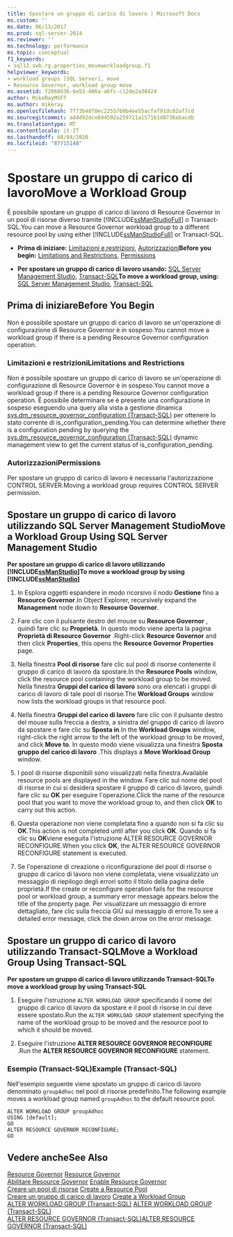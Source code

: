 ```yaml
---
title: Spostare un gruppo di carico di lavoro | Microsoft Docs
ms.custom: ''
ms.date: 06/13/2017
ms.prod: sql-server-2014
ms.reviewer: ''
ms.technology: performance
ms.topic: conceptual
f1_keywords:
- sql12.swb.rg.properties_moveworkloadgroup.f1
helpviewer_keywords:
- workload groups [SQL Server], move
- Resource Governor, workload group move
ms.assetid: f2068636-6e53-486a-a6fc-c12de2a38424
author: MikeRayMSFT
ms.author: mikeray
ms.openlocfilehash: 7f73b48f0ec2255760b4ee55acfaf91dc02af7cd
ms.sourcegitcommit: ad4d92dce894592a259721a1571b1d8736abacdb
ms.translationtype: MT
ms.contentlocale: it-IT
ms.lasthandoff: 08/04/2020
ms.locfileid: "87715148"
---
```

# <a name="move-a-workload-group"></a><span data-ttu-id="442c1-102">Spostare un gruppo di carico di lavoro</span><span class="sxs-lookup"><span data-stu-id="442c1-102">Move a Workload Group</span></span>
  <span data-ttu-id="442c1-103">È possibile spostare un gruppo di carico di lavoro di Resource Governor in un pool di risorse diverso tramite [!INCLUDE[ssManStudioFull](../../includes/ssmanstudiofull-md.md)] o Transact-SQL.</span><span class="sxs-lookup"><span data-stu-id="442c1-103">You can move a Resource Governor workload group to a different resource pool by using either [!INCLUDE[ssManStudioFull](../../includes/ssmanstudiofull-md.md)] or Transact-SQL.</span></span>  
  
-   <span data-ttu-id="442c1-104">**Prima di iniziare:**  [Limitazioni e restrizioni](#LimitationsRestrictions), [Autorizzazioni](#Permissions)</span><span class="sxs-lookup"><span data-stu-id="442c1-104">**Before you begin:**  [Limitations and Restrictions](#LimitationsRestrictions), [Permissions](#Permissions)</span></span>  
  
-   <span data-ttu-id="442c1-105">**Per spostare un gruppo di carico di lavoro usando:**  [SQL Server Management Studio](#MoveWGSSMS), [Transact-SQL](#MoveWGTSQL)</span><span class="sxs-lookup"><span data-stu-id="442c1-105">**To move a workload group, using:**  [SQL Server Management Studio](#MoveWGSSMS), [Transact-SQL](#MoveWGTSQL)</span></span>  
  
##  <a name="before-you-begin"></a><a name="BeforeYouBegin"></a> <span data-ttu-id="442c1-106">Prima di iniziare</span><span class="sxs-lookup"><span data-stu-id="442c1-106">Before You Begin</span></span>  
 <span data-ttu-id="442c1-107">Non è possibile spostare un gruppo di carico di lavoro se un'operazione di configurazione di Resource Governor è in sospeso.</span><span class="sxs-lookup"><span data-stu-id="442c1-107">You cannot move a workload group if there is a pending Resource Governor configuration operation.</span></span>  
  
###  <a name="limitations-and-restrictions"></a><a name="LimitationsRestrictions"></a> <span data-ttu-id="442c1-108">Limitazioni e restrizioni</span><span class="sxs-lookup"><span data-stu-id="442c1-108">Limitations and Restrictions</span></span>  
 <span data-ttu-id="442c1-109">Non è possibile spostare un gruppo di carico di lavoro se un'operazione di configurazione di Resource Governor è in sospeso.</span><span class="sxs-lookup"><span data-stu-id="442c1-109">You cannot move a workload group if there is a pending Resource Governor configuration operation.</span></span> <span data-ttu-id="442c1-110">È possibile determinare se è presente una configurazione in sospeso eseguendo una query alla vista a gestione dinamica [sys.dm_resource_governor_configuration &#40;Transact-SQL&#41;](/sql/relational-databases/system-dynamic-management-views/sys-dm-resource-governor-configuration-transact-sql) per ottenere lo stato corrente di is_configuration_pending.</span><span class="sxs-lookup"><span data-stu-id="442c1-110">You can determine whether there is a configuration pending by querying the [sys.dm_resource_governor_configuration &#40;Transact-SQL&#41;](/sql/relational-databases/system-dynamic-management-views/sys-dm-resource-governor-configuration-transact-sql) dynamic management view to get the current status of is_configuration_pending.</span></span>  
  
###  <a name="permissions"></a><a name="Permissions"></a> <span data-ttu-id="442c1-111">Autorizzazioni</span><span class="sxs-lookup"><span data-stu-id="442c1-111">Permissions</span></span>  
 <span data-ttu-id="442c1-112">Per spostare un gruppo di carico di lavoro è necessaria l'autorizzazione CONTROL SERVER.</span><span class="sxs-lookup"><span data-stu-id="442c1-112">Moving a workload group requires CONTROL SERVER permission.</span></span>  
  
##  <a name="move-a-workload-group-using-sql-server-management-studio"></a><a name="MoveWGSSMS"></a> <span data-ttu-id="442c1-113">Spostare un gruppo di carico di lavoro utilizzando SQL Server Management Studio</span><span class="sxs-lookup"><span data-stu-id="442c1-113">Move a Workload Group Using SQL Server Management Studio</span></span>  
 <span data-ttu-id="442c1-114">**Per spostare un gruppo di carico di lavoro utilizzando [!INCLUDE[ssManStudio](../../includes/ssmanstudio-md.md)]**</span><span class="sxs-lookup"><span data-stu-id="442c1-114">**To move a workload group by using [!INCLUDE[ssManStudio](../../includes/ssmanstudio-md.md)]**</span></span>  
  
1.  <span data-ttu-id="442c1-115">In Esplora oggetti espandere in modo ricorsivo il nodo **Gestione** fino a **Resource Governor**.</span><span class="sxs-lookup"><span data-stu-id="442c1-115">In Object Explorer, recursively expand the **Management** node down to **Resource Governor**.</span></span>  
  
2.  <span data-ttu-id="442c1-116">Fare clic con il pulsante destro del mouse su **Resource Governor** , quindi fare clic su **Proprietà**. In questo modo viene aperta la pagina **Proprietà di Resource Governor** .</span><span class="sxs-lookup"><span data-stu-id="442c1-116">Right-click **Resource Governor** and then click **Properties**, this opens the **Resource Governor Properties** page.</span></span>  
  
3.  <span data-ttu-id="442c1-117">Nella finestra **Pool di risorse** fare clic sul pool di risorse contenente il gruppo di carico di lavoro da spostare.</span><span class="sxs-lookup"><span data-stu-id="442c1-117">In the **Resource Pools** window, click the resource pool containing the workload group to be moved.</span></span> <span data-ttu-id="442c1-118">Nella finestra **Gruppi del carico di lavoro** sono ora elencati i gruppi di carico di lavoro di tale pool di risorse.</span><span class="sxs-lookup"><span data-stu-id="442c1-118">The **Workload Groups** window now lists the workload groups in that resource pool.</span></span>  
  
4.  <span data-ttu-id="442c1-119">Nella finestra **Gruppi del carico di lavoro** fare clic con il pulsante destro del mouse sulla freccia a destra, a sinistra del gruppo di carico di lavoro da spostare e fare clic su **Sposta in**.</span><span class="sxs-lookup"><span data-stu-id="442c1-119">In the **Workload Groups** window, right-click the right arrow to the left of the workload group to be moved, and click **Move to**.</span></span> <span data-ttu-id="442c1-120">In questo modo viene visualizza una finestra **Sposta gruppo del carico di lavoro** .</span><span class="sxs-lookup"><span data-stu-id="442c1-120">This displays a **Move Workload Group** window.</span></span>  
  
5.  <span data-ttu-id="442c1-121">I pool di risorse disponibili sono visualizzati nella finestra.</span><span class="sxs-lookup"><span data-stu-id="442c1-121">Available resource pools are displayed in the window.</span></span> <span data-ttu-id="442c1-122">Fare clic sul nome del pool di risorse in cui si desidera spostare il gruppo di carico di lavoro, quindi fare clic su **OK** per eseguire l'operazione.</span><span class="sxs-lookup"><span data-stu-id="442c1-122">Click the name of the resource pool that you want to move the workload group to, and then click **OK** to carry out this action.</span></span>  
  
6.  <span data-ttu-id="442c1-123">Questa operazione non viene completata fino a quando non si fa clic su **OK**.</span><span class="sxs-lookup"><span data-stu-id="442c1-123">This action is not completed until after you click **OK**.</span></span> <span data-ttu-id="442c1-124">Quando si fa clic su **OK**viene eseguita l'istruzione ALTER RESOURCE GOVERNOR RECONFIGURE.</span><span class="sxs-lookup"><span data-stu-id="442c1-124">When you click **OK**, the ALTER RESOURCE GOVERNOR RECONFIGURE statement is executed.</span></span>  
  
7.  <span data-ttu-id="442c1-125">Se l'operazione di creazione o riconfigurazione del pool di risorse o gruppo di carico di lavoro non viene completata, viene visualizzato un messaggio di riepilogo degli errori sotto il titolo della pagina delle proprietà.</span><span class="sxs-lookup"><span data-stu-id="442c1-125">If the create or reconfigure operation fails for the resource pool or workload group, a summary error message appears below the title of the property page.</span></span> <span data-ttu-id="442c1-126">Per visualizzare un messaggio di errore dettagliato, fare clic sulla freccia GIÙ sul messaggio di errore.</span><span class="sxs-lookup"><span data-stu-id="442c1-126">To see a detailed error message, click the down arrow on the error message.</span></span>  
  
##  <a name="move-a-workload-group-using-transact-sql"></a><a name="MoveWGTSQL"></a> <span data-ttu-id="442c1-127">Spostare un gruppo di carico di lavoro utilizzando Transact-SQL</span><span class="sxs-lookup"><span data-stu-id="442c1-127">Move a Workload Group Using Transact-SQL</span></span>  
 <span data-ttu-id="442c1-128">**Per spostare un gruppo di carico di lavoro utilizzando Transact-SQL**</span><span class="sxs-lookup"><span data-stu-id="442c1-128">**To move a workload group by using Transact-SQL**</span></span>  
  
1.  <span data-ttu-id="442c1-129">Eseguire l'istruzione `ALTER WORKLOAD GROUP` specificando il nome del gruppo di carico di lavoro da spostare e il pool di risorse in cui deve essere spostato.</span><span class="sxs-lookup"><span data-stu-id="442c1-129">Run the `ALTER WORKLOAD GROUP` statement specifying the name of the workload group to be moved and the resource pool to which it should be moved.</span></span>  
  
2.  <span data-ttu-id="442c1-130">Eseguire l'istruzione **ALTER RESOURCE GOVERNOR RECONFIGURE** .</span><span class="sxs-lookup"><span data-stu-id="442c1-130">Run the **ALTER RESOURCE GOVERNOR RECONFIGURE** statement.</span></span>  
  
### <a name="example-transact-sql"></a><span data-ttu-id="442c1-131">Esempio (Transact-SQL)</span><span class="sxs-lookup"><span data-stu-id="442c1-131">Example (Transact-SQL)</span></span>  
 <span data-ttu-id="442c1-132">Nell'esempio seguente viene spostato un gruppo di carico di lavoro denominato `groupAdhoc` nel pool di risorse predefinito.</span><span class="sxs-lookup"><span data-stu-id="442c1-132">The following example moves a workload group named `groupAdhoc` to the default resource pool.</span></span>  
  
```  
ALTER WORKLOAD GROUP groupAdhoc  
USING [default];  
GO  
ALTER RESOURCE GOVERNOR RECONFIGURE;  
GO  
```  
  
## <a name="see-also"></a><span data-ttu-id="442c1-133">Vedere anche</span><span class="sxs-lookup"><span data-stu-id="442c1-133">See Also</span></span>  
 <span data-ttu-id="442c1-134">[Resource Governor](resource-governor.md) </span><span class="sxs-lookup"><span data-stu-id="442c1-134">[Resource Governor](resource-governor.md) </span></span>  
 <span data-ttu-id="442c1-135">[Abilitare Resource Governor](enable-resource-governor.md) </span><span class="sxs-lookup"><span data-stu-id="442c1-135">[Enable Resource Governor](enable-resource-governor.md) </span></span>  
 <span data-ttu-id="442c1-136">[Creare un pool di risorse](create-a-resource-pool.md) </span><span class="sxs-lookup"><span data-stu-id="442c1-136">[Create a Resource Pool](create-a-resource-pool.md) </span></span>  
 <span data-ttu-id="442c1-137">[Creare un gruppo di carico di lavoro](create-a-workload-group.md) </span><span class="sxs-lookup"><span data-stu-id="442c1-137">[Create a Workload Group](create-a-workload-group.md) </span></span>  
 <span data-ttu-id="442c1-138">[ALTER WORKLOAD GROUP &#40;Transact-SQL&#41;](/sql/t-sql/statements/alter-workload-group-transact-sql) </span><span class="sxs-lookup"><span data-stu-id="442c1-138">[ALTER WORKLOAD GROUP &#40;Transact-SQL&#41;](/sql/t-sql/statements/alter-workload-group-transact-sql) </span></span>  
 [<span data-ttu-id="442c1-139">ALTER RESOURCE GOVERNOR &#40;Transact-SQL&#41;</span><span class="sxs-lookup"><span data-stu-id="442c1-139">ALTER RESOURCE GOVERNOR &#40;Transact-SQL&#41;</span></span>](/sql/t-sql/statements/alter-resource-governor-transact-sql)  
  
  
